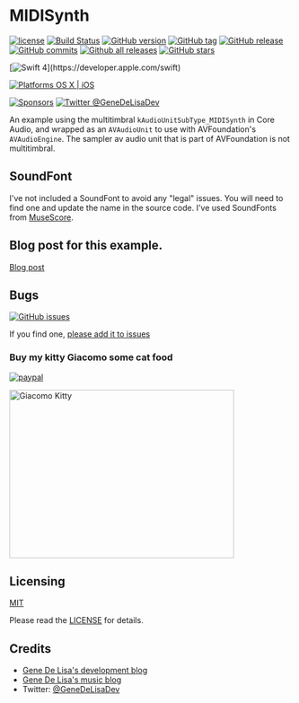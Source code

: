 # MIDISynth


[![license](https://img.shields.io/github/license/mashape/apistatus.svg)](https://en.wikipedia.org/wiki/MIT_License)
[![Build Status](https://travis-ci.org/genedelisa/MIDISynth.svg)](https://travis-ci.org/genedelisa/MIDISynth)
[![GitHub version](https://badge.fury.io/gh/genedelisa%2FMIDISynth.svg)](https://github.com/genedelisa/MIDISynth)
[![GitHub tag](https://img.shields.io/github/tag/genedelisa/MIDISynth.svg)](https://github.com/genedelisa/MIDISynth/)
[![GitHub release](https://img.shields.io/github/release/genedelisa/MIDISynth)](https://github.com/genedelisa/MIDISynth/)
[![GitHub commits](https://img.shields.io/github/commits-since/genedelisa/MIDISynth/v1.0.0.svg)](https://GitHub.com/genedelisa/MIDISynth/commit/)
[![Github all releases](https://img.shields.io/github/downloads/genedelisa/MIDISynth/total.svg)](https://GitHub.com/genedelisa/MIDISynth/releases/)
[![GitHub stars](https://img.shields.io/github/stars/genedelisa/MIDISynth.svg?style=social&label=Star&maxAge=2592000)](https://GitHub.com/genedelisa/SamplerParams/stargazers/)

[![Swift 4](https://img.shields.io/badge/swift4-compatible-4BC51D.svg?style=flat")](https://developer.apple.com/swift)

[![Platforms OS X | iOS](https://img.shields.io/badge/Platforms-OS%20X%20%7C%20iOS-lightgray.svg?style=flat)](https://swift.org/)

[![Sponsors](https://img.shields.io/badge/Sponsors-Rockhopper%20Technologies-orange.svg?style=flat)](http://www.rockhoppertech.com/)
[![Twitter @GeneDeLisaDev](https://img.shields.io/twitter/follow/GeneDeLisaDev.svg?style=social)](https://twitter.com/GeneDeLisaDev)


An example using the multitimbral `kAudioUnitSubType_MIDISynth` in Core Audio, and wrapped as an `AVAudioUnit` to use with AVFoundation's `AVAudioEngine`. The sampler av audio unit that is part of AVFoundation is not multitimbral.

## SoundFont

I've not included a SoundFont to avoid any "legal" issues. You will need to find one and update the name in the source code.
I've used SoundFonts from [MuseScore](https://musescore.org/en/handbook/soundfonts).



## Blog post for this example.

[Blog post](http://www.rockhoppertech.com/blog/multi-timbral-avaudiounitmidiinstrument/)


## Bugs


[![GitHub issues](https://img.shields.io/github/issues/genedelisa/MIDISynth.svg)](https://github.com/genedelisa/MIDISynth/issues)

If you find one, [please add it to issues](https://github.com/genedelisa/MIDISynth/issues)



### Buy my kitty Giacomo some cat food

[![paypal](https://www.paypalobjects.com/en_US/i/btn/btn_donate_SM.gif)](https://www.paypal.com/cgi-bin/webscr?cmd=_donations&business=F5KE9Z29MH8YQ&bnP-DonationsBF:btn_donate_SM.gif:NonHosted)

<img src="http://www.rockhoppertech.com/blog/wp-content/uploads/2016/07/momocoding-1024.png" alt="Giacomo Kitty" width="400" height="300">

## Licensing

[MIT](https://en.wikipedia.org/wiki/MIT_License)

Please read the [LICENSE](LICENSE) for details.

## Credits

*	[Gene De Lisa's development blog](http://rockhoppertech.com/blog/)
*	[Gene De Lisa's music blog](http://genedelisa.com/)
*   Twitter: [@GeneDeLisaDev](http://twitter.com/genedelisadev)
